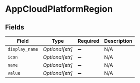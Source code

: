 # AppCloudPlatformRegion


## Fields

| Field              | Type               | Required           | Description        |
| ------------------ | ------------------ | ------------------ | ------------------ |
| `display_name`     | *Optional[str]*    | :heavy_minus_sign: | N/A                |
| `icon`             | *Optional[str]*    | :heavy_minus_sign: | N/A                |
| `name`             | *Optional[str]*    | :heavy_minus_sign: | N/A                |
| `value`            | *Optional[str]*    | :heavy_minus_sign: | N/A                |